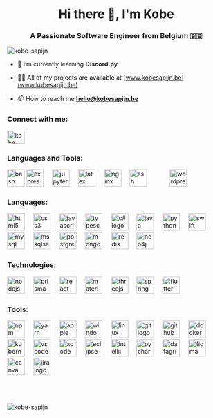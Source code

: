 <h1 align="center">Hi there 👋, I'm Kobe</h1>
<h3 align="center">A Passionate Software Engineer from Belgium 🇧🇪</h3>

<p align="left"> <img src="https://komarev.com/ghpvc/?username=kobe-sapijn&label=Profile%20views&color=53d5fd&style=flat" alt="kobe-sapijn" /> </p>

- 🌱 I’m currently learning **Discord.py**

- 👨‍💻 All of my projects are available at [www.kobesapijn.be](www.kobesapijn.be)

- 📫 How to reach me **hello@kobesapijn.be**

<h3 align="left">Connect with me:</h3>
<p align="left">
<a href="https://linkedin.com/in/kobe-sapijn" target="blank"><img align="center" src="https://raw.githubusercontent.com/rahuldkjain/github-profile-readme-generator/master/src/images/icons/Social/linked-in-alt.svg" alt="kobe-sapijn" height="30" width="40" /></a>
</p>

<h3 align="left">Languages and Tools:</h3>
<div align="left">
  <img src="https://cdn.jsdelivr.net/gh/devicons/devicon/icons/bash/bash-original.svg" height="40" alt="bash logo"  />
  
  <img src="https://cdn.jsdelivr.net/gh/devicons/devicon@latest/icons/express/express-original-wordmark.svg" height="40" alt="express logo" />
  <img width="12" />
  <img src="https://cdn.jsdelivr.net/gh/devicons/devicon/icons/jupyter/jupyter-original.svg" height="40" alt="jupyter logo"  />
  <img width="12" />
  <img src="https://cdn.jsdelivr.net/gh/devicons/devicon/icons/latex/latex-original.svg" height="40" alt="latex logo"  />
  <img width="12" />
 
  <img src="https://cdn.jsdelivr.net/gh/devicons/devicon/icons/nginx/nginx-original.svg" height="40" alt="nginx logo"  />
  <img width="12" />
  
  
  <img src="https://cdn.jsdelivr.net/gh/devicons/devicon/icons/ssh/ssh-original.svg" height="40" alt="ssh logo"  />
  <img width="12" />
  
  <img width="12" />
  
  
  <img width="12" />
  <img src="https://cdn.jsdelivr.net/gh/devicons/devicon/icons/wordpress/wordpress-original.svg" height="40" alt="wordpress logo"  />
  <img width="12" />

  <img width="12" />
</div>

<h3 align="left">Languages:</h3><!-- https://devicon.dev -->
<div align="left">
<!--   WEB -->
  <img src="https://cdn.jsdelivr.net/gh/devicons/devicon/icons/html5/html5-original.svg" height="40" alt="html5 logo"  />
  <img width="12" />
  <img src="https://cdn.jsdelivr.net/gh/devicons/devicon/icons/css3/css3-original.svg" height="40" alt="css3 logo"  />
  <img width="12" />
  <img src="https://cdn.jsdelivr.net/gh/devicons/devicon/icons/javascript/javascript-original.svg" height="40" alt="javascript logo"  />
  <img width="12" />
  <img src="https://cdn.jsdelivr.net/gh/devicons/devicon/icons/typescript/typescript-original.svg" height="40" alt="typescript logo"  />
  <img width="12" />
  <img src="https://cdn.jsdelivr.net/gh/devicons/devicon@latest/icons/csharp/csharp-original.svg" height="40" alt="c# logo" />        
  <img width="12" />
<!--   Applications -->
  <img src="https://cdn.jsdelivr.net/gh/devicons/devicon/icons/java/java-original.svg" height="40" alt="java logo"  />
  <img width="12" />
  <img src="https://cdn.jsdelivr.net/gh/devicons/devicon/icons/python/python-original.svg" height="40" alt="python logo"  />
  <img width="12" />
<!--   Mobile -->
  <img src="https://cdn.jsdelivr.net/gh/devicons/devicon/icons/swift/swift-original.svg" height="40" alt="swift logo"  />
  <img width="12" />
<!--   Databases -->
  <img src="https://cdn.jsdelivr.net/gh/devicons/devicon@latest/icons/mysql/mysql-original.svg" height="40" alt="mysql logo" />
  <img width="12" />
  <img src="https://cdn.jsdelivr.net/gh/devicons/devicon@latest/icons/microsoftsqlserver/microsoftsqlserver-original.svg" height="40" alt="mssqlserver logo" />
  <img width="12" />
  <img src="https://cdn.jsdelivr.net/gh/devicons/devicon@latest/icons/postgresql/postgresql-original.svg" height="40" alt="postgresql logo" />        
  <img width="12" />
  <img src="https://cdn.jsdelivr.net/gh/devicons/devicon/icons/mongodb/mongodb-original.svg" height="40" alt="mongodb logo"  />
  <img width="12" />
  <img src="https://cdn.jsdelivr.net/gh/devicons/devicon/icons/redis/redis-original.svg" height="40" alt="redis logo"  />
  <img width="12" />
  <img src="https://cdn.jsdelivr.net/gh/devicons/devicon/icons/neo4j/neo4j-original.svg" height="40" alt="neo4j logo"  />
  <img width="12" />
<!--   OTHER -->
</div>
<h3 align="left">Technologies:</h3><!-- https://shields.io/badges -->
<div align="left">
<!--   WEB -->
  <img src="https://cdn.jsdelivr.net/gh/devicons/devicon/icons/nodejs/nodejs-original.svg" height="40" alt="nodejs logo"  />
  <img width="12" />
  <img src="https://cdn.jsdelivr.net/gh/devicons/devicon@latest/icons/prisma/prisma-original.svg" height="40" alt="prisma logo" />
  <img width="12" />
  <img src="https://cdn.jsdelivr.net/gh/devicons/devicon/icons/react/react-original.svg" height="40" alt="react logo"  />
  <img width="12" />
  <img src="https://cdn.jsdelivr.net/gh/devicons/devicon/icons/materialui/materialui-original.svg" height="40" alt="materialui logo"  />
  <img width="12" />
  <img src="https://cdn.jsdelivr.net/gh/devicons/devicon/icons/threejs/threejs-original.svg" height="40" alt="threejs logo"  />
  <img width="12" />
  <img src="https://cdn.jsdelivr.net/gh/devicons/devicon/icons/spring/spring-original.svg" height="40" alt="spring logo"  />
  <img width="12" />
<!-- Mobile -->
  <img src="https://cdn.jsdelivr.net/gh/devicons/devicon/icons/flutter/flutter-original.svg" height="40" alt="flutter logo"  />
  <img width="12" />
  
  <img width="12" />
  
<!--   Testing -->
  <!--   Cypress -->
  <!--   JUnit -->
  <!--   Mockito -->
  
  <img width="12" />
  
<!--   SSH -->
  
  <img width="12" />


</div>
<h3 align="left">Tools:</h3>
<div align="left">
<!--   Package Managers -->
  <img src="https://cdn.jsdelivr.net/gh/devicons/devicon/icons/npm/npm-original-wordmark.svg" height="40" alt="npm logo"  />
  <img width="12" />
  <img src="https://cdn.jsdelivr.net/gh/devicons/devicon@latest/icons/yarn/yarn-original.svg" height="40" alt="yarn logo" />
  <img width="12" />
<!--   Operating Systems -->
  <img src="https://cdn.jsdelivr.net/gh/devicons/devicon@latest/icons/apple/apple-original.svg" height="40" alt="apple logo" />        
  <img width="12" />
  <img src="https://cdn.jsdelivr.net/gh/devicons/devicon@latest/icons/windows11/windows11-original.svg" height="40" alt="windows logo" />
  <img width="12" />
  <img src="https://cdn.jsdelivr.net/gh/devicons/devicon@latest/icons/linux/linux-original.svg" height="40" alt="linux logo" />
  <img width="12" />
<!--   GIT(kraken) -->
  <!--   gitkraken -->
  <img src="https://cdn.jsdelivr.net/gh/devicons/devicon/icons/git/git-original.svg" height="40" alt="git logo"  />
  <img width="12" />
  <img src="https://cdn.jsdelivr.net/gh/devicons/devicon/icons/github/github-original.svg" height="40" alt="github logo"  />
  <img width="12" />
<!--   Containerization -->
  <img src="https://cdn.jsdelivr.net/gh/devicons/devicon/icons/docker/docker-original.svg" height="40" alt="docker logo"  />
  <img width="12" />
  <img src="https://cdn.jsdelivr.net/gh/devicons/devicon@latest/icons/kubernetes/kubernetes-original.svg" height="40" alt="kubernetis logo" />
 <img width="12" />
<!--   IDEs -->
  <img src="https://cdn.jsdelivr.net/gh/devicons/devicon/icons/vscode/vscode-original.svg" height="40" alt="vscode logo"  />
  <img width="12" />
  <img src="https://cdn.jsdelivr.net/gh/devicons/devicon@latest/icons/xcode/xcode-original.svg" height="40" alt="xcode logo" />
  <img width="12" />
  <img src="https://cdn.jsdelivr.net/gh/devicons/devicon@latest/icons/eclipse/eclipse-original.svg" height="40" alt="eclipse logo" />
  <img width="12" />
  <img src="https://cdn.jsdelivr.net/gh/devicons/devicon/icons/intellij/intellij-original.svg" height="40" alt="intellij logo"  />
  <img width="12" />
  <img src="https://cdn.jsdelivr.net/gh/devicons/devicon/icons/pycharm/pycharm-original.svg" height="40" alt="pycharm logo"  />
  <img width="12" />
<!--   Database IDEs -->
  <!-- Azure Data Studio & MySQL workbench -->
  <img src="https://cdn.jsdelivr.net/gh/devicons/devicon@latest/icons/datagrip/datagrip-original.svg" height="40" alt="datagrip logo" />
  <img width="12" />

<!--   Design IDEs -->
  <!-- VP -->
  <img src="https://cdn.jsdelivr.net/gh/devicons/devicon@latest/icons/figma/figma-original.svg" height="40" alt="figma logo" />
  <img width="12" />        
  <img src="https://cdn.jsdelivr.net/gh/devicons/devicon/icons/canva/canva-original.svg" height="40" alt="canva logo" />
  <img width="12" />
<!--   Planning Tools -->
  <img src="https://cdn.jsdelivr.net/gh/devicons/devicon/icons/jira/jira-original.svg" height="40" alt="jira logo"  />
  <img width="12" />
  
</div>

<!-- <h3 align="left">Support:</h3>
<p><a href="https://www.buymeacoffee.com/abcdefg"> <img align="left" src="https://cdn.buymeacoffee.com/buttons/v2/default-yellow.png" height="50" width="210" alt="abcdefg" /></a></p><br><br> -->
<!-- PAYPALL LINK -->
<br><br>

<p><img align="center" src="https://github-readme-streak-stats.herokuapp.com/?user=kobe-sapijn&theme=dark" alt="kobe-sapijn" /></p>
<!-- <p>&nbsp;<img align="center" src="https://github-readme-stats.vercel.app/api?username=kobe-sapijn&show_icons=true&theme=dark&locale=en" alt="kobe-sapijn" /></p> -->
